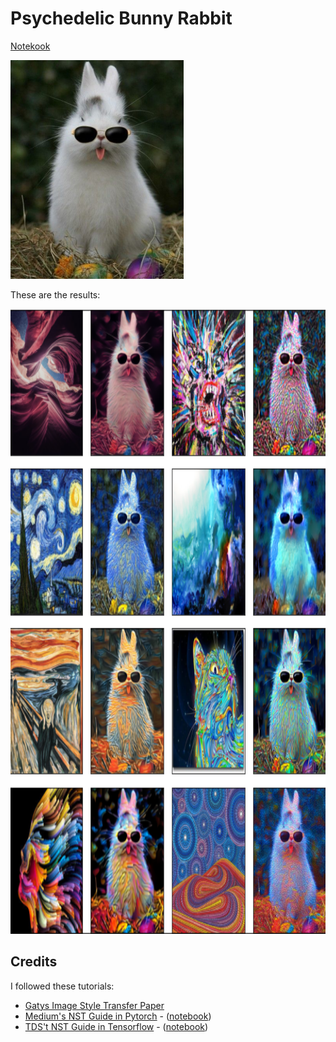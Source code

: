 # Psychedelic Bunny Rabbit

[Notekook](PsychedelicBunnyRabbit.ipynb)

<img src='original.jpg' height=350 />

These are the results:

<img src='results.png' height=1000 />

## Credits

I followed these tutorials:

- [Gatys Image Style Transfer Paper](https://www.cv-foundation.org/openaccess/content_cvpr_2016/papers/Gatys_Image_Style_Transfer_CVPR_2016_paper.pdf)
- [Medium's NST Guide in Pytorch](https://medium.com/@vijay.prayagala/style-transfer-of-images-with-cnn-in-pytorch-7c771f8f391d) - ([notebook](https://colab.research.google.com/drive/1ZiPZ3B3gRMaMtWl_1u_XksAPdv5ane5e))
- [TDS't NST Guide in Tensorflow](https://towardsdatascience.com/light-on-math-machine-learning-intuitive-guide-to-neural-style-transfer-ef88e46697ee) - ([notebook](https://github.com/thushv89/exercises_thushv_dot_com/blob/master/neural_style_transfer_light_on_math_ml/neural_style_transfer.ipynb))

